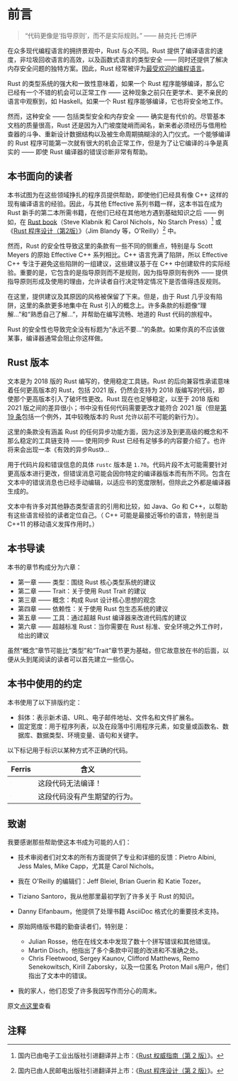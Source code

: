 # 前言

> “代码更像是‘指导原则’，而不是实际规则。” —— 赫克托·巴博萨

在众多现代编程语言的拥挤景观中，Rust 与众不同。Rust 提供了编译语言的速度，非垃圾回收语言的高效，以及函数式语言的类型安全 —— 同时还提供了解决内存安全问题的独特方案。因此，Rust 经常被评为[最受欢迎的编程语言]。

Rust 的类型系统的强大和一致性意味着，如果一个 Rust 程序能够编译，那么它已经有一个不错的机会可以正常工作 —— 这种现象之前只在更学术、更不亲民的语言中观察到，如 Haskell。如果一个 Rust 程序能够编译，它也将安全地工作。

然而，这种安全 —— 包括类型安全和内存安全 —— 确实是有代价的。尽管基本文档的质量很高，Rust 还是因为入门坡度陡峭而闻名，新来者必须经历与借用检查器的斗争、重新设计数据结构以及被生命周期搞糊涂的入门仪式。一个能够编译的 Rust 程序可能第一次就有很大的机会正常工作，但是为了让它编译的斗争是真实的 —— 即使 Rust 编译器的错误诊断非常有帮助。

## 本书面向的读者

本书试图为在这些领域挣扎的程序员提供帮助，即使他们已经具有像 C++ 这样的现有编译语言的经验。因此，与其他 Effective 系列书籍一样，这本书旨在成为 Rust 新手的第二本所需书籍，在他们已经在其他地方遇到基础知识之后 —— 例如，在 [Rust book]（Steve Klabnik 和 Carol Nichols，No Starch Press）[^1] 或《[Rust 程序设计（第2版）]》（Jim Blandy 等，O'Reilly）[^2] 中。

然而，Rust 的安全性导致这里的条款有一些不同的侧重点，特别是与 Scott Meyers 的原始 Effective C++ 系列相比。C++ 语言充满了陷阱，所以 Effective C++ 专注于避免这些陷阱的一组建议，这些建议基于在 C++ 中创建软件的实际经验。重要的是，它包含的是指导原则而不是规则，因为指导原则有例外 —— 提供指导原则形成及使用的理由，允许读者自行决定特定情况下是否值得违反规则。

在这里，提供建议及其原因的风格被保留了下来。但是，由于 Rust 几乎没有陷阱，这里的条款更多地集中在 Rust 引入的概念上。许多条款的标题像“理解…”和“熟悉自己了解…”，并帮助在编写流畅、地道的 Rust 代码的旅程中。

Rust 的安全性也导致完全没有标题为“永远不要…”的条款。如果你真的不应该做某事，编译器通常会阻止你这样做。

## Rust 版本

文本是为 2018 版的 Rust 编写的，使用稳定工具链。Rust 的后向兼容性承诺意味着任何更高版本的 Rust，包括 2021 版，仍然会支持为 2018 版编写的代码，即使那个更高版本引入了破坏性更改。Rust 现在也足够稳定，以至于 2018 版和 2021 版之间的差异很小；书中没有任何代码需要更改才能符合 2021 版（但是[第 19 条]包括一个例外，其中较晚版本的 Rust 允许以前不可能的新行为）。

这里的条款没有涵盖 Rust 的任何异步功能方面，因为这涉及到更高级的概念和不那么稳定的工具链支持 —— 使用同步 Rust 已经有足够多的内容要介绍了。也许将来会出现一本《有效的异步Rust》…

用于代码片段和错误信息的具体 `rustc` 版本是 `1.70`。代码片段不太可能需要针对更高版本进行更改，但错误消息可能会因你特定的编译器版本而有所不同。包含在文本中的错误消息也已经手动编辑，以适应书的宽度限制，但除此之外都是编译器生成的。

文本中有许多对其他静态类型语言的引用和比较，如 Java、Go 和 C++，以帮助有这些语言经验的读者定位自己。（ C++ 可能是最接近等价的语言，特别是当 C++11 的移动语义发挥作用时。）

## 本书导读

本书的章节构成分为六章：
- 第一章 —— 类型：围绕 Rust 核心类型系统的建议
- 第二章 —— Trait：关于使用 Rust Trait 的建议
- 第三章 —— 概念：构成 Rust 设计核心思想的观念
- 第四章 —— 依赖性：关于使用 Rust 包生态系统的建议
- 第五章 —— 工具：通过超越 Rust 编译器来改进代码库的建议
- 第六章 —— 超越标准 Rust：当你需要在 Rust 标准、安全环境之外工作时，给出的建议

虽然“概念”章节可能比“类型”和“Trait”章节更为基础，但它故意放在书的后面，以便从头到尾阅读的读者可以首先建立一些信心。


## 本书中使用的约定

本书使用了以下排版约定：

- 斜体：表示新术语、URL、电子邮件地址、文件名和文件扩展名。
- 固定宽度：用于程序列表，以及在段落中引用程序元素，如变量或函数名、数据库、数据类型、环境变量、语句和关键字。

以下标记用于标识以某种方式不正确的代码。


| Ferris                                                                  | 含义                         |
| ----------------------------------------------------------------------- | ---------------------------- |
| <img src="./images/ferris/does_not_compile.svg" style="zoom:5%;" />     | 这段代码无法编译！           |
| <img src="./images/ferris/not_desired_behavior.svg" style="zoom:5%;" /> | 这段代码没有产生期望的行为。 |

## 致谢

我要感谢那些帮助使这本书成为可能的人们：
- 技术审阅者们对文本的所有方面提供了专业和详细的反馈：Pietro Albini, Jess Males, Mike Capp，尤其是 Carol Nichols。
- 我在 O'Reilly 的编辑们：Jeff Bleiel, Brian Guerin 和 Katie Tozer。
- Tiziano Santoro，我从他那里最初学到了许多关于 Rust 的知识。
- Danny Elfanbaum，他提供了处理书籍 AsciiDoc 格式化的重要技术支持。

- 原始网络版书籍的勤奋读者们，特别是：
    - Julian Rosse，他在在线文本中发现了数十个拼写错误和其他错误。
    - Martin Disch，他指出了多个条款中可能的改进和不准确之处。
    - Chris Fleetwood, Sergey Kaunov, Clifford Matthews, Remo Senekowitsch, Kirill Zaborsky，以及一位匿名 Proton Mail s用户，他们指出了文本中的错误。
- 我的家人，他们忍受了许多我因写作而分心的周末。

原文[点这里](https://www.lurklurk.org/effective-rust/preface.html)查看

## 注释
[^1]: 国内已由电子工业出版社引进翻译并上市：《[Rust 权威指南（第 2 版）](https://www.phei.com.cn/module/goods/wssd_content.jsp?bookid=66818)》。
[^2]: 国内已由人民邮电出版社引进翻译并上市：《[Rust 程序设计（第 2 版）](https://www.ituring.com.cn/book/2846)》。

<!-- 参考链接 -->

[最受欢迎的编程语言]: https://survey.stackoverflow.co/2022#most-loved-dreaded-and-wanted-language-love-dread
[Rust book]: https://doc.rust-lang.org/book/
[Rust 程序设计（第2版）]: https://www.oreilly.com/library/view/programming-rust-2nd/9781492052586/

[第 19 条]: chapter_3/item19-reflection.md

